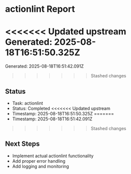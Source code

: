 # actionlint Report

<<<<<<< Updated upstream
Generated: 2025-08-18T16:51:50.325Z
=======
Generated: 2025-08-18T16:51:42.091Z
>>>>>>> Stashed changes

## Status
- Task: actionlint
- Status: Completed
<<<<<<< Updated upstream
- Timestamp: 2025-08-18T16:51:50.325Z
=======
- Timestamp: 2025-08-18T16:51:42.091Z
>>>>>>> Stashed changes

## Next Steps
- Implement actual actionlint functionality
- Add proper error handling
- Add logging and monitoring
